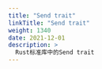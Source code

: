 ```yaml
---
title: "Send trait"
linkTitle: "Send trait"
weight: 1340
date: 2021-12-01
description: >
  Rust标准库中的Send trait
---
```


